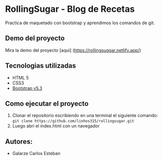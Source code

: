 # RollingSugar - Blog de Recetas 

Practica de maquetado con bootstrap y aprendimos los comandos de git.
## Demo del proyecto

Mira la demo del proyecto [aqui] (https://rollingsuggar.netlify.app/)

## Tecnologias utilizadas 

- HTML 5
- CSS3
- [Bootstrap v5.3](https://getbootstrap.com/)

## Como ejecutar el proyecto

1. Clonar el repositorio escribiendo en una terminal el siguiente comando: `git clone https://github.com/linhos315/rollingsugar.git`
1. Luego abri el index.html con un navegador

## Autores:

- Galarze Carlos Esteban